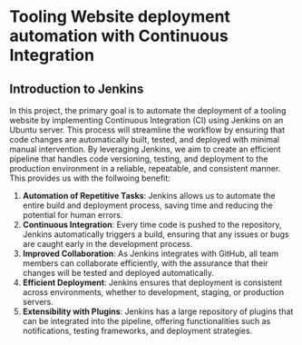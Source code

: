 # Tooling Website deployment automation with Continuous Integration
## Introduction to Jenkins

In this project, the primary goal is to automate the deployment of a tooling website by implementing Continuous Integration (CI) using Jenkins on an Ubuntu server. This process will streamline the workflow by ensuring that code changes are automatically built, tested, and deployed with minimal manual intervention. By leveraging Jenkins, we aim to create an efficient pipeline that handles code versioning, testing, and deployment to the production environment in a reliable, repeatable, and consistent manner. This provides us with the follwoing benefit:

1. **Automation of Repetitive Tasks**: Jenkins allows us to automate the entire build and deployment process, saving time and reducing the potential for human errors.
2. **Continuous Integration**: Every time code is pushed to the repository, Jenkins automatically triggers a build, ensuring that any issues or bugs are caught early in the development process.
3. **Improved Collaboration**: As Jenkins integrates with GitHub, all team members can collaborate efficiently, with the assurance that their changes will be tested and deployed automatically.
4. **Efficient Deployment**: Jenkins ensures that deployment is consistent across environments, whether to development, staging, or production servers.
5. **Extensibility with Plugins**: Jenkins has a large repository of plugins that can be integrated into the pipeline, offering functionalities such as notifications, testing frameworks, and deployment strategies.

